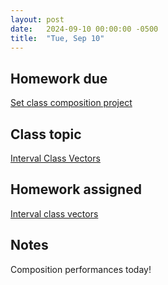 ```yaml
---
layout: post
date:   2024-09-10 00:00:00 -0500
title:  "Tue, Sep 10"
---
```



## Homework due

[Set class composition project](https://viva.pressbooks.pub/openmusictheory/chapter/set-class-and-prime-form/#assignments)

## Class topic

[Interval Class Vectors](https://viva.pressbooks.pub/openmusictheory/chapter/interval-class-vectors/)

## Homework assigned

[Interval class vectors](https://viva.pressbooks.pub/openmusictheory/chapter/interval-class-vectors/#assignments)

## Notes

Composition performances today!
